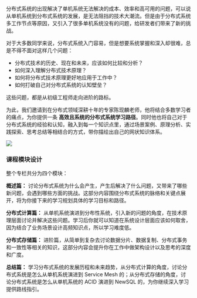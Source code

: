 分布式系统的出现解决了单机系统无法解决的成本、效率和高可用的问题，可以说从单机系统到分布式系统的发展，是无法阻挡的技术大潮流。但是由于分布式系统多工作节点等原因，又引入了很多单机系统没有的问题，给研发者们带来了新的挑战。

对于大多数同学来说，分布式系统入门容易，但是想要系统掌握和深入却很难，总是不得不面对这样几个问题：

- 分布式技术的历史、现在和未来，应该如何比较和分析？
- 如何深入理解分布式技术原理？
- 如何将分布式技术原理更好地应用于工作中？
- 如何打破自己对分布式系统的认知壁垒？

这些问题，都是从初级工程师走向进阶的路标。

为此，我们邀请到在分布式领域深耕十年的专家陈现麟老师，他将结合多数学习者的痛点，为你提供一条 **高效且系统的分布式系统学习路径**。同时他也将自己对于分布式系统的经验和认知，融入到每一个知识点里，通过场景案例、原理分析、实践探索、思考总结等相结合的方式，带你描绘出自己的网状知识体系。

![](https://static001.geekbang.org/resource/image/cc/28/cc2cbff6796944f07bf34803fb4f0528.jpg)

### 课程模块设计

整个专栏共分为四个模块：

**概述篇：** 讨论分布式系统为什么会产生，产生后解决了什么问题，又带来了哪些新问题，会遇到哪些方面的挑战。这部分内容围绕分布式系统的脉络和关键点展开，将为你接下来的学习规划具体的学习目标和路径。

**分布式计算篇：** 从单机系统演进到分布性系统，引入新的问题的角度，在技术原理层面讨论并解决这些问题。学习后你就可以知道在系统设计层面应该如何取舍，因为结合了业务场景设计高频知识点，所以学习难度低。

**分布式存储篇：** 进阶篇，从简单到复杂去讨论数据分片、数据复制、分布式事务和一致性等相关的知识，这部分内容会提升你在工作中做架构设计以及思考的深度和广度。

**总结篇：** 学习分布式系统的发展历程和未来趋势，从分布式计算的角度，讨论分布式系统是怎么从单机系统演进到 Service Mesh 的；从分布式存储的角度，讨论分布式系统是怎么从单机系统的 ACID 演进到 NewSQL 的，为你继续深入学习提供路线指引。